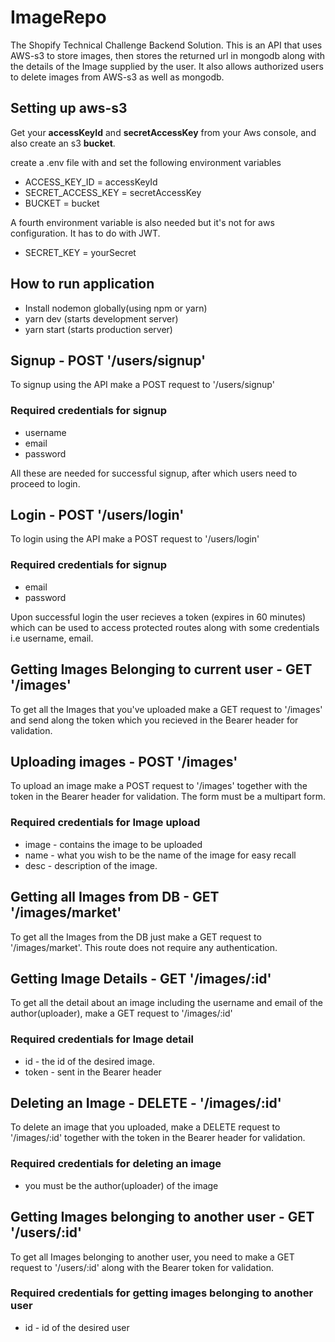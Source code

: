 # ImageRepo
The Shopify Technical Challenge Backend Solution.
This is an API that uses AWS-s3 to store images, then stores the returned url in mongodb along with the details of the Image supplied by the user. It also allows authorized users to delete images from AWS-s3 as well as mongodb.

## Setting up aws-s3
Get your **accessKeyId** and **secretAccessKey** from your Aws console, and also create an s3 **bucket**.

create a .env file with and set the following environment variables
- ACCESS_KEY_ID = accessKeyId
- SECRET_ACCESS_KEY = secretAccessKey
- BUCKET = bucket

A fourth environment variable is also needed but it's not for aws configuration. It has to do with JWT.

- SECRET_KEY = yourSecret

## How to run application

- Install nodemon globally(using npm or yarn)
- yarn dev (starts development server)
- yarn start (starts production server)

## Signup - POST '/users/signup'
To signup using the API make a POST request to '/users/signup'

### Required credentials for signup
- username
- email
- password

All these are needed for successful signup, after which users need to proceed to login.

## Login - POST '/users/login'
To login using the API make a POST request to '/users/login'

### Required credentials for signup
- email
- password

Upon successful login the user recieves a token (expires in 60 minutes) which can be used to access protected routes along with some credentials i.e username, email.


## Getting Images Belonging to current user - GET '/images'
To get all the Images that you've uploaded make a GET request to '/images' and send along the token which you recieved in the Bearer header for validation.

## Uploading images - POST '/images'
To upload an image make a POST request to '/images' together with the token in the Bearer header for validation. The form must be a multipart form.
### Required credentials for Image upload
- image - contains the image to be uploaded
- name - what you wish to be the name of the image for easy recall
- desc - description of the image.

## Getting all Images from DB - GET '/images/market'
To get all the Images from the DB just make a GET request to '/images/market'. This route does not require any authentication.

## Getting Image Details - GET '/images/:id'
To get all the detail about an image including the username and email of the author(uploader), make a GET request to '/images/:id'
### Required credentials for Image detail
- id - the id of the desired image.
- token - sent in the Bearer header

## Deleting an Image - DELETE - '/images/:id'
To delete an image that you uploaded, make a DELETE request to '/images/:id' together with the token in the Bearer header for validation. 
### Required credentials for deleting an image
- you must be the author(uploader) of the image

## Getting Images belonging to another user - GET '/users/:id'
To get all Images belonging to another user, you need to make a GET request to '/users/:id' along with the Bearer token for validation.
### Required credentials for getting images belonging to another user
- id - id of the desired user



